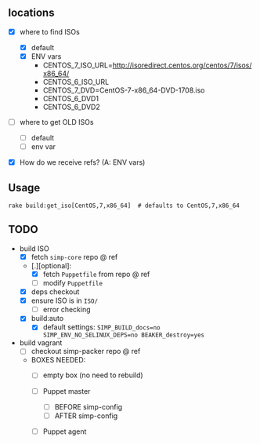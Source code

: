
## locations

- [x] where to find ISOs
  - [x] default
  - [x] ENV vars
    - CENTOS_7_ISO_URL=http://isoredirect.centos.org/centos/7/isos/x86_64/
    - CENTOS_6_ISO_URL
    - CENTOS_7_DVD=CentOS-7-x86_64-DVD-1708.iso
    - CENTOS_6_DVD1
    - CENTOS_6_DVD2
- [ ] where to get OLD ISOs
  - [ ] default
  - [ ] env var
- [x] How do we receive refs? (A: ENV vars)




## Usage

`rake build:get_iso[CentOS,7,x86_64]  # defaults to CentOS,7,x86_64`

## TODO

<!-- not yet:
 __ - unless I already have access to ISO
  - download them
-->

- build ISO
  - [x] fetch `simp-core` repo @ ref
  - [.][optional]:
    - [x] fetch `Puppetfile` from repo @ ref
    - [ ] modify `Puppetfile`
  - [x] deps checkout
  - [x] ensure ISO is in `ISO/`
    - [ ] error checking
  - [x] build:auto
    - [x] default settings: `SIMP_BUILD_docs=no SIMP_ENV_NO_SELINUX_DEPS=no BEAKER_destroy=yes`

- build vagrant
  - [ ] checkout simp-packer repo @ ref

  - BOXES NEEDED:
    - [ ] empty box (no need to rebuild)
    - [ ] Puppet master
      - [ ] BEFORE simp-config
      - [ ] AFTER simp-config
    - [ ] Puppet agent


